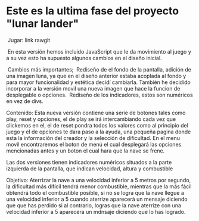 # Este es la ultima fase del proyecto "lunar lander"
  Jugar: link rawgit
  
  En esta versión hemos incluido JavaScript que le da movimiento al juego y a su vez esto ha supuesto algunos cambios en el diseño inicial.
  
  Cambios más importantes;
  Rediseño de el fondo de la pantalla, adición de una imagen luna, ya que en el diseño anterior estaba acoplada al fondo y para mayor funcionalidad y estética decidí cambiarla. También he decidido incorporar a la versión movil una nueva imagen que hace la funcion de desplegable o opciones.
  Rediseño de los indicadores, estos son numéricos en vez de divs.

 Contenido:
 Esta nueva versión contiene una serie de botones tales como play, reset y opciones, el de play se irá intercambiando cada vez que clickemos en el, el de reset pondra todos los valores como al principio del juego y el de opciones te dara paso a la ayuda, una pequeña pagina donde esta la información del creador y la selección de dificultad. En el menu movil encontraremos el boton de menú el cual desplegará las opciones mencionadas antes y un boton el cual hara que la nave se frene.
 
 Las dos versiones tienen indicadores numéricos situados a la parte izquierda de la pantalla, que indican velocidad, altura y combustible
 
 Objetivo: 
 Aterrizar la nave a una velocidad inferior a 5 metros por segundo, la dificultad más difícil tendrá menor combustible, mientras que la más fácil obtendrá todo el combustible posible, si no se logra que la nave llegue a una velocidad inferior a 5 cuando aterrize aparecerá un mensaje diciendo que que has perdido si al contrario, logras que la nave aterrize con una velocidad inferior a 5 aparecera un mdnsaje diciendo que lo has logrado.

